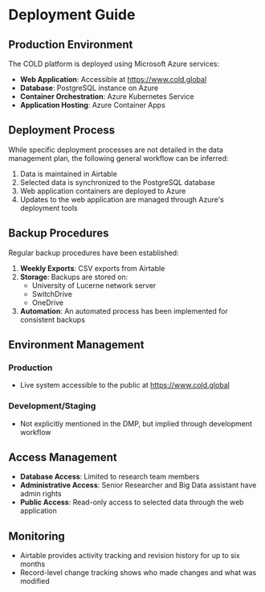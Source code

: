 # Deployment Guide

## Production Environment

The COLD platform is deployed using Microsoft Azure services:

- **Web Application**: Accessible at https://www.cold.global
- **Database**: PostgreSQL instance on Azure
- **Container Orchestration**: Azure Kubernetes Service
- **Application Hosting**: Azure Container Apps

## Deployment Process

While specific deployment processes are not detailed in the data management plan, the following general workflow can be inferred:

1. Data is maintained in Airtable
2. Selected data is synchronized to the PostgreSQL database
3. Web application containers are deployed to Azure
4. Updates to the web application are managed through Azure's deployment tools

## Backup Procedures

Regular backup procedures have been established:

1. **Weekly Exports**: CSV exports from Airtable 
2. **Storage**: Backups are stored on:
   - University of Lucerne network server
   - SwitchDrive
   - OneDrive
3. **Automation**: An automated process has been implemented for consistent backups

## Environment Management

### Production
- Live system accessible to the public at https://www.cold.global

### Development/Staging
- Not explicitly mentioned in the DMP, but implied through development workflow

## Access Management

- **Database Access**: Limited to research team members
- **Administrative Access**: Senior Researcher and Big Data assistant have admin rights
- **Public Access**: Read-only access to selected data through the web application

## Monitoring

- Airtable provides activity tracking and revision history for up to six months
- Record-level change tracking shows who made changes and what was modified
